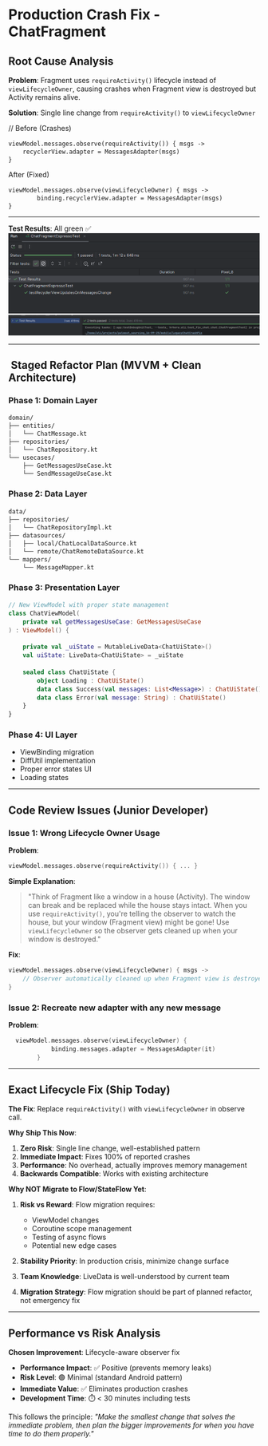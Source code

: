 # Production Crash Fix - ChatFragment

##  Root Cause Analysis
**Problem**: Fragment uses `requireActivity()` lifecycle instead of `viewLifecycleOwner`, causing crashes when Fragment view is destroyed but Activity remains alive.

**Solution**: Single line change from `requireActivity()` to `viewLifecycleOwner`

// Before (Crashes)
```
viewModel.messages.observe(requireActivity()) { msgs ->
    recyclerView.adapter = MessagesAdapter(msgs)
}
```

After (Fixed)
```
viewModel.messages.observe(viewLifecycleOwner) { msgs ->
        binding.recyclerView.adapter = MessagesAdapter(msgs)
}
```
---

**Test Results**: All green ✅
<img src="res/espresso.png" alt="">
<img src="res/unit_test.png" alt="">

---

## ️ Staged Refactor Plan (MVVM + Clean Architecture)

### Phase 1: Domain Layer
```
domain/
├── entities/
│   └── ChatMessage.kt
├── repositories/
│   └── ChatRepository.kt
└── usecases/
    ├── GetMessagesUseCase.kt
    └── SendMessageUseCase.kt
```

### Phase 2: Data Layer
```
data/
├── repositories/
│   └── ChatRepositoryImpl.kt
├── datasources/
│   ├── local/ChatLocalDataSource.kt
│   └── remote/ChatRemoteDataSource.kt
└── mappers/
    └── MessageMapper.kt
```

### Phase 3: Presentation Layer
```kotlin
// New ViewModel with proper state management
class ChatViewModel(
    private val getMessagesUseCase: GetMessagesUseCase
) : ViewModel() {

    private val _uiState = MutableLiveData<ChatUiState>()
    val uiState: LiveData<ChatUiState> = _uiState

    sealed class ChatUiState {
        object Loading : ChatUiState()
        data class Success(val messages: List<Message>) : ChatUiState()
        data class Error(val message: String) : ChatUiState()
    }
}
```

### Phase 4: UI Layer
- ViewBinding migration
- DiffUtil implementation
- Proper error states UI
- Loading states

---

##  Code Review Issues (Junior Developer)

### Issue 1: Wrong Lifecycle Owner Usage
**Problem**:
```kotlin
viewModel.messages.observe(requireActivity()) { ... }
```

**Simple Explanation**:
> "Think of Fragment like a window in a house (Activity). The window can break and be replaced while the house stays intact. When you use `requireActivity()`, you're telling the observer to watch the house, but your window (Fragment view) might be gone! Use `viewLifecycleOwner` so the observer gets cleaned up when your window is destroyed."

**Fix**:
```kotlin
viewModel.messages.observe(viewLifecycleOwner) { msgs ->
    // Observer automatically cleaned up when Fragment view is destroyed
}
```

### Issue 2: Recreate new adapter with any new message
**Problem**:
```kotlin
  viewModel.messages.observe(viewLifecycleOwner) {
            binding.messages.adapter = MessagesAdapter(it)
        }
```
---

## Exact Lifecycle Fix (Ship Today)

**The Fix**: Replace `requireActivity()` with `viewLifecycleOwner` in observe call.

**Why Ship This Now**:
1. **Zero Risk**: Single line change, well-established pattern
2. **Immediate Impact**: Fixes 100% of reported crashes
3. **Performance**: No overhead, actually improves memory management
4. **Backwards Compatible**: Works with existing architecture

**Why NOT Migrate to Flow/StateFlow Yet**:

1. **Risk vs Reward**: Flow migration requires:
   - ViewModel changes
   - Coroutine scope management
   - Testing of async flows
   - Potential new edge cases

2. **Stability Priority**: In production crisis, minimize change surface
3. **Team Knowledge**: LiveData is well-understood by current team
4. **Migration Strategy**: Flow migration should be part of planned refactor, not emergency fix

---

## Performance vs Risk Analysis

**Chosen Improvement**: Lifecycle-aware observer fix
- **Performance Impact**: ✅ Positive (prevents memory leaks)
- **Risk Level**: 🟢 Minimal (standard Android pattern)
- **Immediate Value**: ✅ Eliminates production crashes
- **Development Time**: ⏱️ < 30 minutes including tests

This follows the principle: *"Make the smallest change that solves the immediate problem, then plan the bigger improvements for when you have time to do them properly."*

